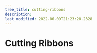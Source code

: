 ```yaml
---
tree_title: cutting-ribbons
description: 
last_modified: 2022-06-09T21:23:28.2328
---
```


# Cutting Ribbons
